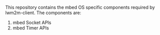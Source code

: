 This repository contains the mbed OS specific components required by lwm2m-client.
The components are:
1) mbed Socket APIs
2) mbed Timer APIs
